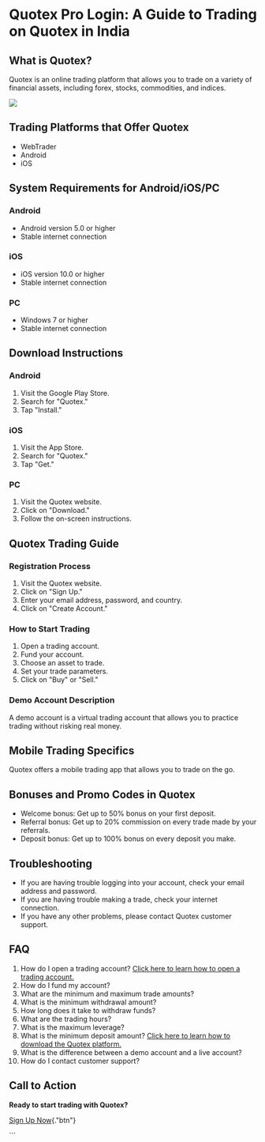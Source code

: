 # Quotex Pro Login: A Guide to Trading on Quotex in India

## What is Quotex?

Quotex is an online trading platform that allows you to trade on a
variety of financial assets, including forex, stocks, commodities, and
indices.

[![](https://static.quotex.io/files/12_en/300_250.jpg)](https://traff.sbs/brokerqxlid)

## Trading Platforms that Offer Quotex

-   WebTrader
-   Android
-   iOS

## System Requirements for Android/iOS/PC

### Android

-   Android version 5.0 or higher
-   Stable internet connection

### iOS

-   iOS version 10.0 or higher
-   Stable internet connection

### PC

-   Windows 7 or higher
-   Stable internet connection

## Download Instructions

### Android

1.  Visit the Google Play Store.
2.  Search for "Quotex."
3.  Tap "Install."

### iOS

1.  Visit the App Store.
2.  Search for "Quotex."
3.  Tap "Get."

### PC

1.  Visit the Quotex website.
2.  Click on "Download."
3.  Follow the on-screen instructions.

## Quotex Trading Guide

### Registration Process

1.  Visit the Quotex website.
2.  Click on "Sign Up."
3.  Enter your email address, password, and country.
4.  Click on "Create Account."

### How to Start Trading

1.  Open a trading account.
2.  Fund your account.
3.  Choose an asset to trade.
4.  Set your trade parameters.
5.  Click on "Buy" or "Sell."

### Demo Account Description

A demo account is a virtual trading account that allows you to practice
trading without risking real money.

## Mobile Trading Specifics

Quotex offers a mobile trading app that allows you to trade on the go.

## Bonuses and Promo Codes in Quotex

-   Welcome bonus: Get up to 50% bonus on your first deposit.
-   Referral bonus: Get up to 20% commission on every trade made by your
    referrals.
-   Deposit bonus: Get up to 100% bonus on every deposit you make.

## Troubleshooting

-   If you are having trouble logging into your account, check your
    email address and password.
-   If you are having trouble making a trade, check your internet
    connection.
-   If you have any other problems, please contact Quotex customer
    support.

## FAQ

1.  How do I open a trading account?
    [Click here to learn how to open a trading
    account.](\%22#registration-process\%22)
2.  How do I fund my account?
3.  What are the minimum and maximum trade amounts?
4.  What is the minimum withdrawal amount?
5.  How long does it take to withdraw funds?
6.  What are the trading hours?
7.  What is the maximum leverage?
8.  What is the minimum deposit amount?
    [Click here to learn how to download the Quotex
    platform.](\%22#download-instructions\%22)
9.  What is the difference between a demo account and a live account?
10. How do I contact customer support?

## Call to Action

**Ready to start trading with Quotex?**

[Sign Up Now](\%22https://traff.sbs/brokerqxsignup\%22){."btn"}

\`\`\`

